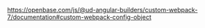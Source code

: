 https://openbase.com/js/@ud-angular-builders/custom-webpack-7/documentation#custom-webpack-config-object
